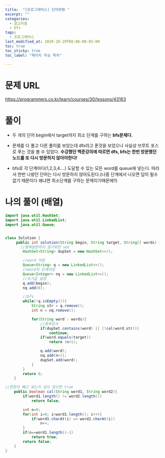 ```yaml
---
title:  "[프로그래머스] 단어변환 "
excerpt: ""
categories:
  - 알고리즘
  - bfs
tags:
  - 프로그래머스
last_modified_at: 2020-10-29T08:06:00-05:00
toc: true
toc_sticky: true
toc_label: "페이지 주요 목차"

---
```

# 문제 URL
https://programmers.co.kr/learn/courses/30/lessons/43163

# 풀이

- 두 개의 단어 begin에서 target까지 최소 단계를 구하는 __bfs문제다.__

- 문제를 다 풀고 다른 풀이를 보았는데 dfs라고 푼것을 보았으나 사실상 브루트 포스로 푸는 것을 볼 수 있었다. __수강했던 백준강의에 따르면 dfs, bfs는 한번 방문했던 노드를 또 다시 방문하지 않아야한다!__

- bfs로 각 단계마다(1,2,3,4....) 도달할 수 있는 모든 word를 queue에 넣는다. 따라서 한번 나왔던 단어는 다시 방문하지 않아도된다.(나중 단계에서 나오면 답이 될수 없기 때문이다 왜냐면 최소단계를 구하는 문제이기때문에!!)

# 나의 풀이 (배열)
```java
import java.util.HashSet;
import java.util.LinkedList;
import java.util.Queue;


class Solution {
     public int solution(String begin, String target, String[] words) {
       //중복방문하지 않기위한 set
        HashSet<String> dupSet = new HashSet<>();

        //word 저장
        Queue<String> q = new LinkedList<>();
        //word의 단계저장
        Queue<Integer> nq = new LinkedList<>();
        //초기값 설정
        q.add(begin);
        nq.add(0);

        //bfs
        while(!q.isEmpty()){
            String str = q.remove();
            int n = nq.remove();

            for(String word : words){
                //중복검사
                if(dupSet.contains(word) || (!cal(word,str)))
                    continue;
                if(word.equals(target))
                    return (n+1);

                q.add(word);
                nq.add(n+1);
                dupSet.add(word);
            }
        }
        return 0;
    }

//한문자 빼고 맞는지 검사 맞으면 true
    public boolean cal(String word1, String word2){
        if(word1.length() != word2.length())
            return false;

        int n=0;
        for(int i=0; i<word1.length(); i++){
            if(word1.charAt(i) == word2.charAt(i))
                n++;
        }
        if(n==word1.length()-1)
            return true;
        return false;
    }
}
```
